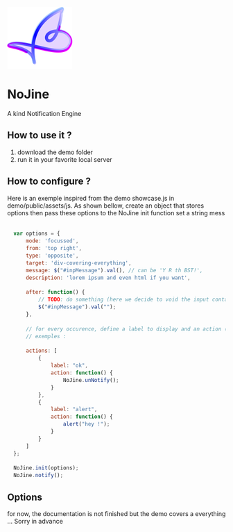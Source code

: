 ![alt NoJine logo](https://github.com/ManuUseGitHub/NoJine/blob/master/demo/public/images/logo.svg.png)

# NoJine
A kind Notification Engine

## How to use it ?
1. download the demo folder
2. run it in your favorite local server

## How to configure ?
Here is an exemple inspired from the demo showcase.js in demo/public/assets/js. As shown bellow, create an object that stores options then pass these options to the NoJine init function
set a string mess

```Javascript
  
  var options = {
      mode: 'focussed',
      from: 'top right',
      type: 'opposite',
      target: 'div-covering-everything',
      message: $("#inpMessage").val(), // can be 'Y R th BST!',
      description: 'lorem ipsum and even html if you want',

      after: function() {
          // TODO: do something (here we decide to void the input containing the message)
          $("#inpMessage").val("");
      },
      
      // for every occurence, define a label to display and an action (do not forget to use unNotify to close the notifier)
      // exemples :
      
      actions: [
          {
              label: "ok",
              action: function() {
                  NoJine.unNotify();
              }
          },
          {
              label: "alert",
              action: function() {
                  alert("hey !");
              }
          }
      ]
  };

  NoJine.init(options);
  NoJine.notify();
```
## Options
for now, the documentation is not finished but the demo covers a everything ...
Sorry in advance
